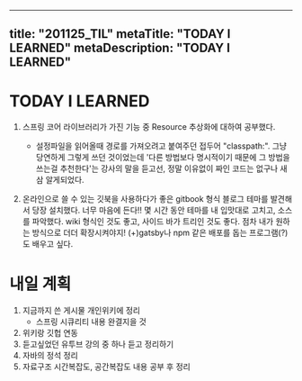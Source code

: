 ---
title: "201125_TIL"
metaTitle: "TODAY I LEARNED"
metaDescription: "TODAY I LEARNED"
----------------------------------

# TODAY I LEARNED

1. 스프링 코어 라이브러리가 가진 기능 중 Resource 추상화에 대하여 공부했다.
    - 설정파일을 읽어올때 경로를 가져오려고 붙여주던 접두어 "classpath:".
    그냥 당연하게 그렇게 쓰던 것이었는데 '다른 방법보다 명시적이기 때문에 그 방법을 쓰는걸 추천한다'는 강사의 말을 듣고선,
    정말 이유없이 짜인 코드는 없구나 새삼 알게되었다.

2. 온라인으로 쓸 수 있는 깃북을 사용하다가 좋은 gitbook 형식 블로그 테마를 발견해서 당장 설치했다. 너무 마음에 든다!!
몇 시간 동안 테마를 내 입맛대로 고치고, 소스를 파악했다. wiki 형식인 것도 좋고, 사이드 바가 트리인 것도 좋다. 점차 내가 원하는 방식으로 더더 확장시켜야지!
(+)gatsby나 npm 같은 배포를 돕는 프로그램(?)도 배우고 싶다.


# 내일 계획

1. 지금까지 쓴 게시물 개인위키에 정리
    - 스프링 시큐리티 내용 완결지을 것
2. 위키랑 깃헙 연동
3. 듣고싶었던 유투브 강의 중 하나 듣고 정리하기
4. 자바의 정석 정리
5. 자료구조 시간복잡도, 공간복잡도 내용 공부 후 정리




